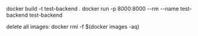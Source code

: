docker build -t test-backend .
docker run  -p 8000:8000 --rm --name test-backend test-backend

delete all images:
docker rmi -f $(docker images -aq)